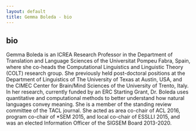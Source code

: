 ```yaml
---
layout: default
title: Gemma Boleda - bio
---
```


## bio 

Gemma Boleda is an ICREA Research Professor in the Department of Translation and Language Sciences of the Universitat Pompeu Fabra, Spain, where she co-heads the Computational Linguistics and Linguistic Theory (COLT) research group. She previously held post-doctoral positions at the Department of Linguistics of The University of Texas at Austin, USA, and the CIMEC Center for Brain/Mind Sciences of the University of Trento, Italy. In her research, currently funded by an ERC Starting Grant, Dr. Boleda uses quantitative and computational methods to better understand how natural languages convey meaning. She is a member of the standing review committee of the TACL journal. She acted as area co-chair of ACL 2016, program co-chair of *SEM 2015, and local co-chair of ESSLLI 2015, and was an elected Information Officer of the SIGSEM Board 2013-2020.
